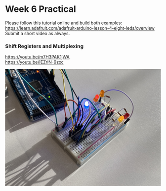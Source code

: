 # Week 6 Practical

Please follow this tutorial online and build both examples:<br>
https://learn.adafruit.com/adafruit-arduino-lesson-4-eight-leds/overview<br>
Submit a short video as always.

### Shift Registers and Multiplexing

https://youtu.be/m7H3PAK1jWA<br>
https://youtu.be/IEZriN-9zxc

![Image](img-1.jpeg)
